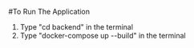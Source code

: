 #To Run The Application
1. Type "cd backend" in the terminal
2. Type "docker-compose up --build" in the terminal